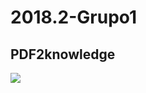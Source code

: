 # 2018.2-Grupo1 

## PDF2knowledge   

<a href="#"><img src="https://img.shields.io/badge/MDS--EPS-2018.2-green.svg?Cache=true&style=flat-square"></a> 


